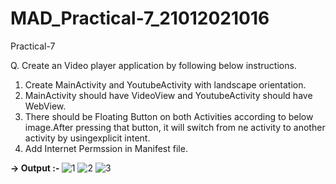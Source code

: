 # MAD_Practical-7_21012021016
Practical-7

Q. Create an Video player application by following below instructions.
 1. Create MainActivity and YoutubeActivity with landscape orientation.
 2. MainActivity should have VideoView and YoutubeActivity should have WebView.
 3. There should be Floating Button on both Activities according to below image.After pressing that button, it will switch from ne activity to another activity by usingexplicit intent.
 4. Add Internet Permssion in Manifest file.

<b> -> Output :- </b>
![1](https://github.com/DarshilChodvadiya193/MAD_Practical-7_21012021016/assets/98377643/71c3d04f-ba1a-4397-92ec-fefadc41b189)
![2](https://github.com/DarshilChodvadiya193/MAD_Practical-7_21012021016/assets/98377643/05ff5c88-cf8a-4e90-bb59-152bc5550519)
![3](https://github.com/DarshilChodvadiya193/MAD_Practical-7_21012021016/assets/98377643/d8570454-8f02-46c1-85ad-3c081d3903c6)


